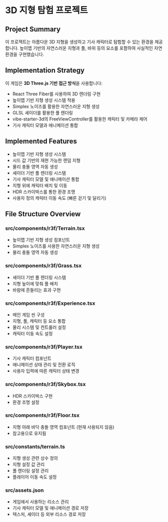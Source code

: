 # 3D 지형 탐험 프로젝트

## Project Summary
이 프로젝트는 아름다운 3D 지형을 생성하고 기사 캐릭터로 탐험할 수 있는 환경을 제공합니다. 높이맵 기반의 자연스러운 지형과 풀, 바위 등의 요소를 포함하여 사실적인 자연 환경을 구현했습니다.

## Implementation Strategy
이 게임은 **3D Three.js 기반 접근 방식**을 사용합니다:
- React Three Fiber를 사용하여 3D 렌더링 구현
- 높이맵 기반 지형 생성 시스템 적용
- Simplex 노이즈를 활용한 자연스러운 지형 생성
- GLSL 셰이더를 활용한 풀 렌더링
- vibe-starter-3d의 FreeViewController를 활용한 캐릭터 및 카메라 제어
- 기사 캐릭터 모델과 애니메이션 통합

## Implemented Features
- 높이맵 기반 지형 생성 시스템
- 시드 값 기반의 재현 가능한 랜덤 지형
- 물리 충돌 영역 자동 생성
- 셰이더 기반 풀 렌더링 시스템
- 기사 캐릭터 모델 및 애니메이션 통합
- 지형 위에 캐릭터 배치 및 이동
- HDR 스카이박스를 통한 환경 조명
- 사용자 정의 캐릭터 이동 속도 (빠른 걷기 및 달리기)

## File Structure Overview

### src/components/r3f/Terrain.tsx
- 높이맵 기반 지형 생성 컴포넌트
- Simplex 노이즈를 사용한 자연스러운 지형 생성
- 물리 충돌 영역 자동 생성

### src/components/r3f/Grass.tsx
- 셰이더 기반 풀 렌더링 시스템
- 지형 높이에 맞춰 풀 배치
- 바람에 흔들리는 효과 구현

### src/components/r3f/Experience.tsx
- 메인 게임 씬 구성
- 지형, 풀, 캐릭터 등 요소 통합
- 물리 시스템 및 컨트롤러 설정
- 캐릭터 이동 속도 설정

### src/components/r3f/Player.tsx
- 기사 캐릭터 컴포넌트
- 애니메이션 상태 관리 및 전환 로직
- 사용자 입력에 따른 캐릭터 상태 변경

### src/components/r3f/Skybox.tsx
- HDR 스카이박스 구현
- 환경 조명 설정

### src/components/r3f/Floor.tsx
- 지형 아래 바닥 충돌 영역 컴포넌트 (현재 사용되지 않음)
- 참고용으로 유지됨

### src/constants/terrain.ts
- 지형 생성 관련 상수 정의
- 지형 설정 값 관리
- 풀 렌더링 설정 관리
- 플레이어 이동 속도 설정

### src/assets.json
- 게임에서 사용하는 리소스 관리
- 기사 캐릭터 모델 및 애니메이션 경로 저장
- 텍스처, 셰이더 등 외부 리소스 경로 저장
